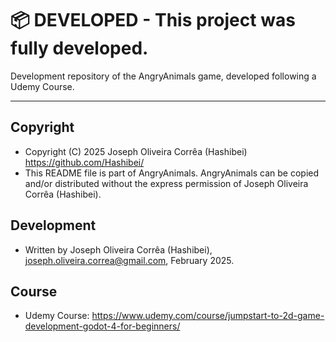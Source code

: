 # :package: **DEVELOPED** - This project was fully developed.
Development repository of the AngryAnimals game, developed following a Udemy Course.
 
---

## Copyright
 * Copyright (C) 2025 Joseph Oliveira Corrêa (Hashibei) <https://github.com/Hashibei/>
 * This README file is part of AngryAnimals. AngryAnimals can be copied and/or distributed without the express permission of Joseph Oliveira Corrêa (Hashibei).

## Development 
 * Written by Joseph Oliveira Corrêa (Hashibei), <joseph.oliveira.correa@gmail.com>, February 2025.

## Course
* Udemy Course: <https://www.udemy.com/course/jumpstart-to-2d-game-development-godot-4-for-beginners/>
